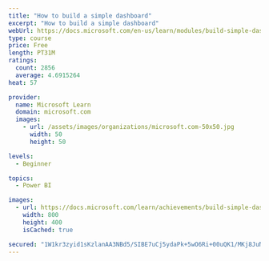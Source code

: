 ```yaml
---
title: "How to build a simple dashboard"
excerpt: "How to build a simple dashboard"
webUrl: https://docs.microsoft.com/en-us/learn/modules/build-simple-dashboard/
type: course
price: Free
length: PT31M
ratings:
  count: 2856
  average: 4.6915264
heat: 57

provider:
  name: Microsoft Learn
  domain: microsoft.com
  images:
    - url: /assets/images/organizations/microsoft.com-50x50.jpg
      width: 50
      height: 50

levels:
  - Beginner

topics:
  - Power BI

images:
  - url: https://docs.microsoft.com/learn/achievements/build-simple-dashboard-social.png
    width: 800
    height: 400
    isCached: true

secured: "1W1kr3zyid1sKzlanAA3NBd5/SIBE7uCj5ydaPk+5wO6Ri+00uQK1/MKj8JuN7EGipVlZeLdIdkhrlFFKG1IiwTntpF4vNK74vnDpyO93sdpFMjwHqDJdnAA9ulRpXaD+IHmO389FbGa4NF5MwTZYh+UVpySreSWN3wAccOxGYvp3wwSr8cvcyhXjyZOnQJdLFmbO6Yen9wSIgCKm3mM3+S3nW/EnxLaarsLmFken7lPKbpc8ltD/crZyKskZ6rsZ0dQ2mrosSL3wGArZg487qD9nJkc8ogwpAMj9S8GrHOvDTlf1A0lSXS7QlX3GAko236Lh8ru5ZuaalaAMyP7Fnc57ccysdr+49+ywbbGFYZANTXBT/08pIYFUEmAXLDw/onWIkhyBoXmij8rpUwQFWha7LTX5CseaTuN9m6gYGs=;zARjrj5s6QRb5gFkN6X/hw=="
---
```


